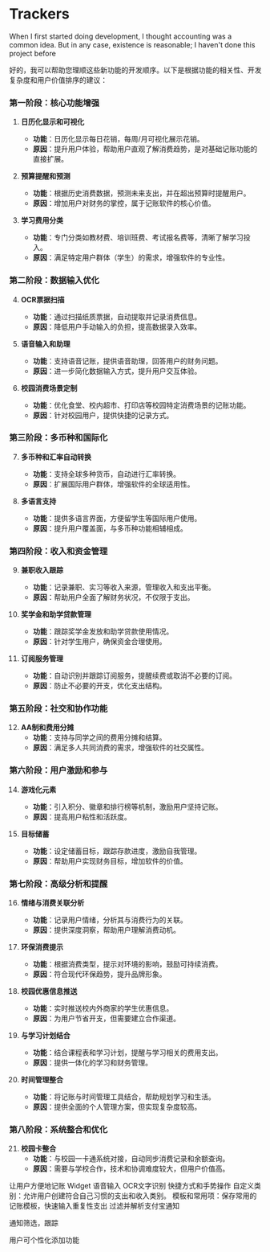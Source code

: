 # Trackers


When I first started doing development, I thought accounting was a common idea. But in any case, existence is reasonable; I haven't done this project before



好的，我可以帮助您理顺这些新功能的开发顺序。以下是根据功能的相关性、开发复杂度和用户价值排序的建议：

### **第一阶段：核心功能增强**

1. **日历化显示和可视化**
   - **功能**：日历化显示每日花销，每周/月可视化展示花销。
   - **原因**：提升用户体验，帮助用户直观了解消费趋势，是对基础记账功能的直接扩展。

2. **预算提醒和预测**
   - **功能**：根据历史消费数据，预测未来支出，并在超出预算时提醒用户。
   - **原因**：增加用户对财务的掌控，属于记账软件的核心价值。

3. **学习费用分类**
   - **功能**：专门分类如教材费、培训班费、考试报名费等，清晰了解学习投入。
   - **原因**：满足特定用户群体（学生）的需求，增强软件的专业性。

### **第二阶段：数据输入优化**

4. **OCR票据扫描**
   - **功能**：通过扫描纸质票据，自动提取并记录消费信息。
   - **原因**：降低用户手动输入的负担，提高数据录入效率。

5. **语音输入和助理**
   - **功能**：支持语音记账，提供语音助理，回答用户的财务问题。
   - **原因**：进一步简化数据输入方式，提升用户交互体验。

6. **校园消费场景定制**
   - **功能**：优化食堂、校内超市、打印店等校园特定消费场景的记账功能。
   - **原因**：针对校园用户，提供快捷的记录方式。

### **第三阶段：多币种和国际化**

7. **多币种和汇率自动转换**
   - **功能**：支持全球多种货币，自动进行汇率转换。
   - **原因**：扩展国际用户群体，增强软件的全球适用性。

8. **多语言支持**
   - **功能**：提供多语言界面，方便留学生等国际用户使用。
   - **原因**：提升用户覆盖面，与多币种功能相辅相成。

### **第四阶段：收入和资金管理**

9. **兼职收入跟踪**
   - **功能**：记录兼职、实习等收入来源，管理收入和支出平衡。
   - **原因**：帮助用户全面了解财务状况，不仅限于支出。

10. **奖学金和助学贷款管理**
    - **功能**：跟踪奖学金发放和助学贷款使用情况。
    - **原因**：针对学生用户，确保资金合理使用。

11. **订阅服务管理**
    - **功能**：自动识别并跟踪订阅服务，提醒续费或取消不必要的订阅。
    - **原因**：防止不必要的开支，优化支出结构。

### **第五阶段：社交和协作功能**

12. **AA制和费用分摊**
    - **功能**：支持与同学之间的费用分摊和结算。
    - **原因**：满足多人共同消费的需求，增强软件的社交属性。


### **第六阶段：用户激励和参与**

14. **游戏化元素**
    - **功能**：引入积分、徽章和排行榜等机制，激励用户坚持记账。
    - **原因**：提高用户粘性和活跃度。

15. **目标储蓄**
    - **功能**：设定储蓄目标，跟踪存款进度，激励自我管理。
    - **原因**：帮助用户实现财务目标，增加软件的价值。

### **第七阶段：高级分析和提醒**

16. **情绪与消费关联分析**
    - **功能**：记录用户情绪，分析其与消费行为的关联。
    - **原因**：提供深度洞察，帮助用户理解消费动机。

17. **环保消费提示**
    - **功能**：根据消费类型，提示对环境的影响，鼓励可持续消费。
    - **原因**：符合现代环保趋势，提升品牌形象。

18. **校园优惠信息推送**
    - **功能**：实时推送校内外商家的学生优惠信息。
    - **原因**：为用户节省开支，但需要建立合作渠道。

19. **与学习计划结合**
    - **功能**：结合课程表和学习计划，提醒与学习相关的费用支出。
    - **原因**：提供一体化的学习和财务管理。

20. **时间管理整合**
    - **功能**：将记账与时间管理工具结合，帮助规划学习和生活。
    - **原因**：提供全面的个人管理方案，但实现复杂度较高。

### **第八阶段：系统整合和优化**

21. **校园卡整合**
    - **功能**：与校园一卡通系统对接，自动同步消费记录和余额查询。
    - **原因**：需要与学校合作，技术和协调难度较大，但用户价值高。
   

让用户方便地记账
Widget
语音输入
OCR文字识别
快捷方式和手势操作
自定义类别：允许用户创建符合自己习惯的支出和收入类别。
模板和常用项：保存常用的记账模板，快速输入重复性支出
过滤并解析支付宝通知

通知筛选，跟踪

用户可个性化添加功能



